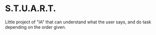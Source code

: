 # S.T.U.A.R.T.
Little project of "IA" that can understand what the user says, and do task depending on the order given.
